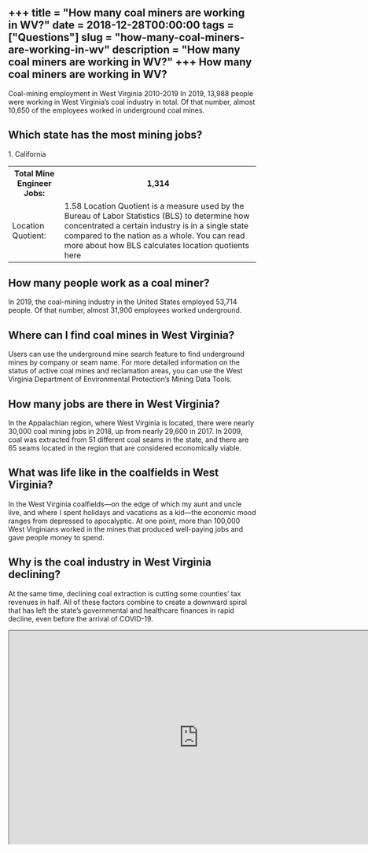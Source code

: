 +++
title = "How many coal miners are working in WV?"
date = 2018-12-28T00:00:00
tags = ["Questions"]
slug = "how-many-coal-miners-are-working-in-wv"
description = "How many coal miners are working in WV?"
+++
How many coal miners are working in WV?
---------------------------------------

Coal-mining employment in West Virginia 2010-2019 In 2019, 13,988 people were working in West Virginia’s coal industry in total. Of that number, almost 10,650 of the employees worked in underground coal mines.

Which state has the most mining jobs?
-------------------------------------

1\. California

<table><tr><th>Total Mine Engineer Jobs:</th><th>1,314</th></tr><tr><td>Location Quotient:</td><td>1.58 Location Quotient is a measure used by the Bureau of Labor Statistics (BLS) to determine how concentrated a certain industry is in a single state compared to the nation as a whole. You can read more about how BLS calculates location quotients here</td></tr></table>

How many people work as a coal miner?
-------------------------------------

In 2019, the coal-mining industry in the United States employed 53,714 people. Of that number, almost 31,900 employees worked underground.

Where can I find coal mines in West Virginia?
---------------------------------------------

Users can use the underground mine search feature to find underground mines by company or seam name. For more detailed information on the status of active coal mines and reclamation areas, you can use the West Virginia Department of Environmental Protection’s Mining Data Tools.

How many jobs are there in West Virginia?
-----------------------------------------

In the Appalachian region, where West Virginia is located, there were nearly 30,000 coal mining jobs in 2018, up from nearly 29,600 in 2017. In 2009, coal was extracted from 51 different coal seams in the state, and there are 65 seams located in the region that are considered economically viable.

What was life like in the coalfields in West Virginia?
------------------------------------------------------

In the West Virginia coalfields—on the edge of which my aunt and uncle live, and where I spent holidays and vacations as a kid—the economic mood ranges from depressed to apocalyptic. At one point, more than 100,000 West Virginians worked in the mines that produced well-paying jobs and gave people money to spend.

Why is the coal industry in West Virginia declining?
----------------------------------------------------

At the same time, declining coal extraction is cutting some counties’ tax revenues in half. All of these factors combine to create a downward spiral that has left the state’s governmental and healthcare finances in rapid decline, even before the arrival of COVID-19.

<iframe allow="accelerometer; autoplay; clipboard-write; encrypted-media; gyroscope; picture-in-picture" allowfullscreen="" class="__youtube_prefs__  epyt-is-override  no-lazyload" data-no-lazy="1" data-origheight="433" data-origwidth="770" data-skipgform_ajax_framebjll="" height="433" id="_ytid_95658" loading="lazy" src="https://www.youtube.com/embed/J25bYbDqp0k?enablejsapi=1&autoplay=0&cc_load_policy=0&cc_lang_pref=&iv_load_policy=1&loop=0&modestbranding=0&rel=1&fs=1&playsinline=0&autohide=2&theme=dark&color=red&controls=1&" title="YouTube player" width="770"></iframe>